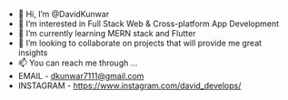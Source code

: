 - 👋 Hi, I’m @DavidKunwar
- 👀 I’m interested in Full Stack Web & Cross-platform App Development
- 🌱 I’m currently learning MERN stack and Flutter
- 💞️ I’m looking to collaborate on projects that will provide me great insights
- 📫 You can reach me through ...
- EMAIL - dkunwar7111@gmail.com
- INSTAGRAM - https://www.instagram.com/david_develops/

<!---
DavidKunwar/DavidKunwar is a ✨ special ✨ repository because its `README.md` (this file) appears on your GitHub profile.
You can click the Preview link to take a look at your changes.
--->
